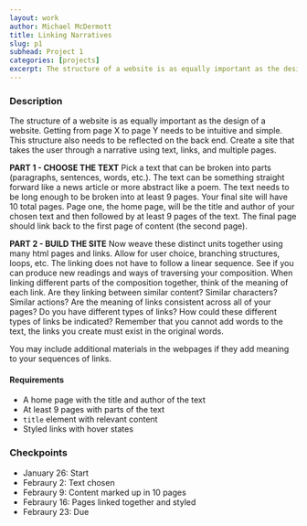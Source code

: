 ```yaml
---
layout: work
author: Michael McDermott
title: Linking Narratives
slug: p1
subhead: Project 1
categories: [projects]
excerpt: The structure of a website is as equally important as the design of a website. Getting from page X to page Y needs to be intuitive and simple. This structure also needs to be reflected on the back end. Create a site that takes the user through a narrative using text, links, and multiple pages.
---
```


### Description

The structure of a website is as equally important as the design of a website. Getting from page X to page Y needs to be intuitive and simple. This structure also needs to be reflected on the back end. Create a site that takes the user through a narrative using text, links, and multiple pages.

**PART 1 - CHOOSE THE TEXT** Pick a text that can be broken into parts (paragraphs, sentences, words, etc.). The text can be something straight forward like a news article or more abstract like a poem. The text needs to be long enough to be broken into at least 9 pages. Your final site will have 10 total pages. Page one, the home page, will be the title and author of your chosen text and then followed by at least 9 pages of the text. The final page should link back to the first page of content (the second page).

**PART 2 - BUILD THE SITE** Now weave these distinct units together using many html pages and links. Allow for user choice, branching structures, loops, etc. The linking does not have to follow a linear sequence. See if you can produce new readings and ways of traversing your composition. When linking different parts of the composition together, think of the meaning of each link. Are they linking between similar content? Similar characters? Similar actions? Are the meaning of links consistent across all of your pages? Do you have different types of links? How could these different types of links be indicated? Remember that you cannot add words to the text, the links you create must exist in the original words.

You may include additional materials in the webpages if they add meaning to your sequences of links.

#### Requirements

* A home page with the title and author of the text
* At least 9 pages with parts of the text
* `title` element with relevant content
* Styled links with hover states

### Checkpoints
* January 26: Start
* Febraury 2: Text chosen
* Febraury 9: Content marked up in 10 pages
* Febraury 16: Pages linked together and styled
* Febraury 23: Due
